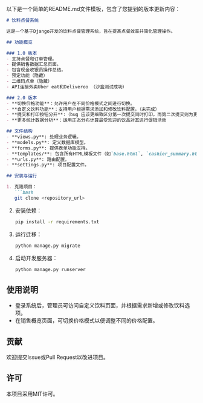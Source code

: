 以下是一个简单的README.md文件模板，包含了您提到的版本更新内容：

```markdown
# 饮料点餐系统

这是一个基于Django开发的饮料点餐管理系统，旨在提高点餐效率并简化管理操作。

## 功能概览

### 1.0 版本
- 支持点餐和订单管理。
- 提供销售数据汇总页面。
- 包含现金收银员操作总结。
- 预定功能（隐藏）
- 二维码点单（隐藏）
- API连接外卖Uber eat和Deliveroo （沙盒测试成功）

### 2.0 版本
- **切换价格功能**：允许用户在不同价格模式之间进行切换。
- **自定义饮料功能**：支持用户根据需求添加和修改饮料配置。（未完成）
- **提交和打印按钮分开**:（bug 应该更细致区分第一次提交同时打印，而第二次提交则为更新，打印按钮始终独立）
- **更多统计数据分析**：运用正态分布计算最受欢迎的饮品对其进行促销活动

## 文件结构
- **views.py**: 处理业务逻辑。
- **models.py**: 定义数据库模型。
- **forms.py**: 提供表单功能支持。
- **templates/**: 包含所有HTML模板文件（如`base.html`, `cashier_summary.html`, `sales_overview.html`等）。
- **urls.py**: 路由配置。
- **settings.py**: 项目配置文件。

## 安装与运行

1. 克隆项目：
   ```bash
   git clone <repository_url>
   ```
2. 安装依赖：
   ```bash
   pip install -r requirements.txt
   ```
3. 运行迁移：
   ```bash
   python manage.py migrate
   ```
4. 启动开发服务器：
   ```bash
   python manage.py runserver
   ```

## 使用说明
- 登录系统后，管理员可访问自定义饮料页面，并根据需求新增或修改饮料选项。
- 在销售概览页面，可切换价格模式以便调整不同的价格配置。

## 贡献
欢迎提交Issue或Pull Request以改进项目。

## 许可
本项目采用MIT许可。
